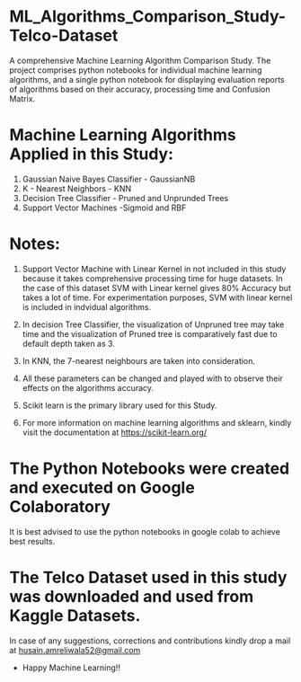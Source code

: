 # ML_Algorithms_Comparison_Study-Telco-Dataset
A comprehensive Machine Learning Algorithm Comparison Study. The project comprises python notebooks for individual machine learning algorithms, and a single python notebook for displaying evaluation reports of algorithms based on their accuracy, processing time and Confusion Matrix.

# Machine Learning Algorithms Applied in this Study:
1. Gaussian Naive Bayes Classifier - GaussianNB
2. K - Nearest Neighbors - KNN
3. Decision Tree Classifier - Pruned and Unprunded Trees
4. Support Vector Machines -Sigmoid and RBF

# Notes:
1. Support Vector Machine with Linear Kernel in not included in this study because it takes comprehensive processing time for huge datasets. In the case of this dataset SVM with Linear kernel gives 80% Accuracy but takes a lot of time. For experimentation purposes, SVM with linear kernel is included in indvidual algorithms.

2. In decision Tree Classifier, the visualization of Unpruned tree may take time and the visualization of Pruned tree is comparatively fast due to default depth taken as 3.

3. In KNN, the 7-nearest neighbours are taken into consideration.

4. All these parameters can be changed and played with to observe their effects on the algorithms accuracy.

5. Scikit learn is the primary library used for this Study.

6. For more information on machine learning algorithms and sklearn, kindly visit the documentation at https://scikit-learn.org/


# The Python Notebooks were created and executed on Google Colaboratory
It is best advised to use the python notebooks in google colab to achieve best results.

# The Telco Dataset used in this study was downloaded and used from Kaggle Datasets.

In case of any suggestions, corrections and contributions kindly drop a mail at husain.amreliwala52@gmail.com

- Happy Machine Learning!!
